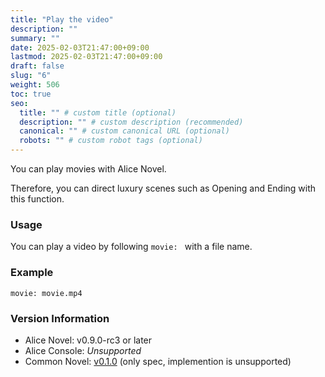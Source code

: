 ```yaml
---
title: "Play the video"
description: ""
summary: ""
date: 2025-02-03T21:47:00+09:00
lastmod: 2025-02-03T21:47:00+09:00
draft: false
slug: "6"
weight: 506
toc: true
seo:
  title: "" # custom title (optional)
  description: "" # custom description (recommended)
  canonical: "" # custom canonical URL (optional)
  robots: "" # custom robot tags (optional)
---
```


You can play movies with Alice Novel.

Therefore, you can direct luxury scenes such as Opening and Ending with this function.

### Usage

You can play a video by following `movie: ` with a file name.

### Example

```anov
movie: movie.mp4
```

### Version Information

- Alice Novel: v0.9.0-rc3 or later
- Alice Console: *Unsupported*
- Common Novel: [v0.1.0](https://github.com/AliceNovel/CommonNovel/blob/v0.1.0/docs/v0.1.x/v0.1.0.md#46-play-movie) (only spec, implemention is unsupported)
